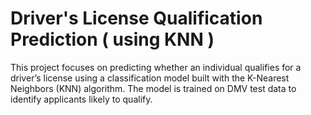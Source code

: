 # Driver's License Qualification Prediction ( using KNN )
This project focuses on predicting whether an individual qualifies for a driver’s license using a classification model built with the K-Nearest Neighbors (KNN) algorithm. The model is trained on DMV test data to identify applicants likely to qualify.  
